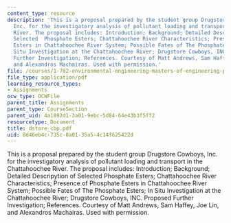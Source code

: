 ```yaml
---
content_type: resource
description: 'This is a proposal prepared by the student group Drugstore Cowboys,
  Inc. for the investigatory analysis of pollutant loading and transport in the Chattahoochee
  River. The proposal includes: Introduction; Background; Detailed Descripytion of
  Selected  Phosphate Esters; Chattahoochee River Characteristics; Presence of Phosphate
  Esters in Chattahoochee River System; Possible Fates of The Phosphate Esters; In
  Situ Investigation at the Chattahoochee River; Drugstore Cowboys, INC. Proposed
  Further Investigation; References. Courtesy of Matt Andrews, Sam Haffey, Joe Lin,
  and Alexandros Machairas. Used with permission.'
file: /courses/1-782-environmental-engineering-masters-of-engineering-project-fall-2003-spring-2004/8d46eb4c735c8a0135a54c14f625422d_dstore_cbp.pdf
file_type: application/pdf
learning_resource_types:
- Assignments
ocw_type: OCWFile
parent_title: Assignments
parent_type: CourseSection
parent_uid: 4a1892d1-3a01-9ebc-5d84-64e43b3f5ff2
resourcetype: Document
title: dstore_cbp.pdf
uid: 8d46eb4c-735c-8a01-35a5-4c14f625422d
---
```

This is a proposal prepared by the student group Drugstore Cowboys, Inc. for the investigatory analysis of pollutant loading and transport in the Chattahoochee River. The proposal includes: Introduction; Background; Detailed Descripytion of Selected  Phosphate Esters; Chattahoochee River Characteristics; Presence of Phosphate Esters in Chattahoochee River System; Possible Fates of The Phosphate Esters; In Situ Investigation at the Chattahoochee River; Drugstore Cowboys, INC. Proposed Further Investigation; References. Courtesy of Matt Andrews, Sam Haffey, Joe Lin, and Alexandros Machairas. Used with permission.

